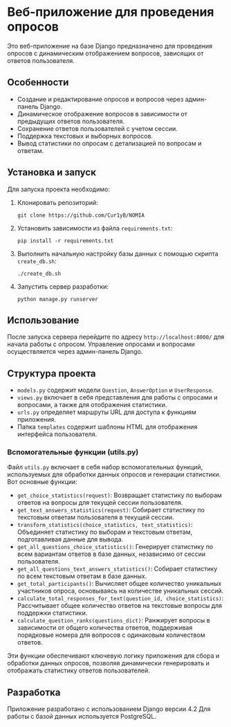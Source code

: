 # Веб-приложение для проведения опросов

Это веб-приложение на базе Django предназначено для проведения опросов с динамическим отображением вопросов, зависящих от ответов пользователя.

## Особенности

- Создание и редактирование опросов и вопросов через админ-панель Django.
- Динамическое отображение вопросов в зависимости от предыдущих ответов пользователя.
- Сохранение ответов пользователей с учетом сессии.
- Поддержка текстовых и выборных вопросов.
- Вывод статистики по опросам с детализацией по вопросам и ответам.

## Установка и запуск

Для запуска проекта необходимо:

1. Клонировать репозиторий:
    ```
    git clone https://github.com/Cur1yB/NOMIA
    ```

2. Установить зависимости из файла `requirements.txt`:
    ```
    pip install -r requirements.txt
    ```

3. Выполнить начальную настройку базы данных с помощью скрипта `create_db.sh`:
    ```
    ./create_db.sh
    ```

4. Запустить сервер разработки:
    ```
    python manage.py runserver
    ```

## Использование

После запуска сервера перейдите по адресу `http://localhost:8000/` для начала работы с опросом. Управление опросами и вопросами осуществляется через админ-панель Django.

## Структура проекта

- `models.py` содержит модели `Question`, `AnswerOption` и `UserResponse`.
- `views.py` включает в себя представления для работы с опросами и вопросами, а также для отображения статистики.
- `urls.py` определяет маршруты URL для доступа к функциям приложения.
- Папка `templates` содержит шаблоны HTML для отображения интерфейса пользователя.

### Вспомогательные функции (utils.py)

Файл `utils.py` включает в себя набор вспомогательных функций, используемых для обработки данных опросов и генерации статистики. Вот основные функции:

- `get_choice_statistics(request)`: Возвращает статистику по выборам ответов на вопросы для текущей сессии пользователя.
- `get_text_answers_statistics(request)`: Собирает статистику по текстовым ответам пользователя в текущей сессии.
- `transform_statistics(choice_statistics, text_statistics)`: Объединяет статистику по выборам и текстовым ответам, подготавливая данные для вывода.
- `get_all_questions_choice_statistics()`: Генерирует статистику по всем вариантам ответов в базе данных, независимо от сессии пользователя.
- `get_all_questions_text_answers_statistics()`: Собирает статистику по всем текстовым ответам в базе данных.
- `get_total_participants()`: Вычисляет общее количество уникальных участников опроса, основываясь на количестве уникальных сессий.
- `calculate_total_responses_for_text(question_id, choice_statistics)`: Рассчитывает общее количество ответов на текстовые вопросы для поддержки статистики.
- `calculate_question_ranks(questions_dict)`: Ранжирует вопросы в зависимости от общего количества ответов, поддерживая порядковые номера для вопросов с одинаковым количеством ответов.

Эти функции обеспечивают ключевую логику приложения для сбора и обработки данных опросов, позволяя динамически генерировать и отображать статистику ответов пользователей.

## Разработка

Приложение разработано с использованием Django версии 4.2 Для работы с базой данных используется PostgreSQL.
